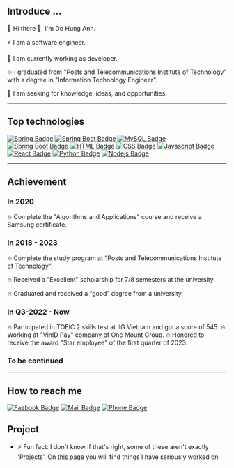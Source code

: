 
## **Introduce ...**

🌱 Hi there 👋, I'm Do Hung Anh.

⚡  I am a software engineer.

🌱 I am currently working as developer.

✨ I graduated from "Posts and Telecommunications Institute of Technology" with a degree in "Information Technology Engineer".

🌱 I am seeking for knowledge, ideas, and opportunities.

---
## **Top technologies**
[![Spring Badge](https://img.shields.io/badge/-spring-3C873A?style=for-the-badge&labelColor=white&logo=spring&logoColor=9C873Y)](#) 
[![Spring Boot Badge](https://img.shields.io/badge/-spring-3C873A?style=for-the-badge&labelColor=white&logo=springboot&logoColor=9C873Y)](#) 
[![MySQL Badge](https://img.shields.io/badge/-Python-3776AB?style=for-the-badge&labelColor=black&logo=mysql&logoColor=white)](#)
[![Spring Boot Badge](https://img.shields.io/badge/-spring-3C873A?style=for-the-badge&labelColor=white&logo=springboot&logoColor=9C873Y)](#) 
[![HTML Badge](https://img.shields.io/badge/-HTML-E34F26?style=for-the-badge&labelColor=black&logo=html5&logoColor=E34F26)](#)
[![CSS Badge](https://img.shields.io/badge/-CSS-1572b6?style=for-the-badge&labelColor=black&logo=css3&logoColor=1572b6)](#) 
[![Javascript Badge](https://img.shields.io/badge/-Javascript-F0DB4F?style=for-the-badge&labelColor=black&logo=javascript&logoColor=F0DB4F)](#) 
[![React Badge](https://img.shields.io/badge/-React-61DBFB?style=for-the-badge&labelColor=black&logo=react&logoColor=61DBFB)](#) 
[![Python Badge](https://img.shields.io/badge/-Python-3776AB?style=for-the-badge&labelColor=black&logo=python&logoColor=white)](#)
[![Nodejs Badge](https://img.shields.io/badge/-Nodejs-3C873A?style=for-the-badge&labelColor=black&logo=node.js&logoColor=3C873A)](#) 

---

## **Achievement**
### **In 2020**
🔥 Complete the "Algorithms and Applications" course and receive a Samsung certificate.
</br>

### **In 2018 - 2023**
🔥 Complete the study program at "Posts and Telecommunications Institute of Technology".

🔥 Received a "Excellent" scholarship for 7/8 semesters at the university.

🔥 Graduated and received a “good” degree from a university.
</br>

### **In Q3-2022 - Now**
🔥 Participated in TOEIC 2 skills test at IIG Vietnam and got a score of 545.
🔥 Working at "VinID Pay" company of One Mount Group.
🔥 Honored to receive the award "Star employee" of the first quarter of 2023.
</br>

### To be continued

---

## **How to reach me**
[![Faebook Badge](https://img.shields.io/badge/-Do%20Hung%20Anh-blue?style=flat&labelColor=blue&logo=facebook&logoColor=white)](https://www.facebook.com/anhdh.fb) [![Mail Badge](https://img.shields.io/badge/-Do%20Hung%20Anh-c0392b?style=flat&labelColor=c0392b&logo=gmail&logoColor=white)](mailto:anhdh.cv@gmail.com) [![Phone Badge](https://img.shields.io/badge/-0962507172-brightgreen?style=flat&labelColor=brightgreen&logo=apple&logoColor=white)](tel:0962507172)

## **Project**
- ⚡ Fun fact: I don't know if that's right, some of these aren't exactly 'Projects'. On [this page](https://github.com/anhdh-gh?tab=repositories&type=public) you will find things I have seriously worked on

<!--
**anhdh-gh/anhdh-gh** is a ✨ _special_ ✨ repository because its `README.md` (this file) appears on your GitHub profile.

Here are some ideas to get you started:

- 🔭 I’m currently working on ...
- 🌱 I’m currently learning ...
- 👯 I’m looking to collaborate on ...
- 🤔 I’m looking for help with ...
- 💬 Ask me about ...
- 📫 How to reach me: ...
- 😄 Pronouns: ...
- ⚡ Fun fact: ...
-->

